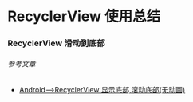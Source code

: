 RecyclerView 使用总结
=================

### RecyclerView 滑动到底部




###### 参考文章
- [Android-->RecyclerView 显示底部,滚动底部(无动画)](https://blog.csdn.net/angcyo/article/details/53066925)